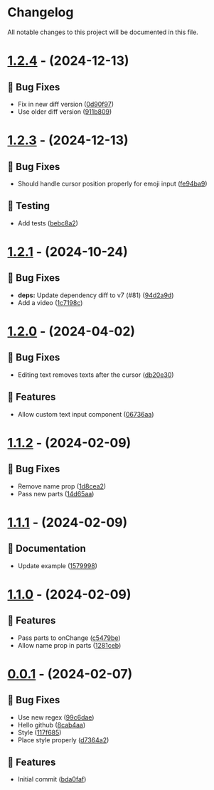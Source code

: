 # Changelog
All notable changes to this project will be documented in this file.

# [1.2.4](https://github.com/imranbarbhuiya/react-native-headless-mention/compare/v1.2.3...v1.2.4) - (2024-12-13)

## 🐛 Bug Fixes

- Fix in new diff version ([0d90f97](https://github.com/imranbarbhuiya/react-native-headless-mention/commit/0d90f97481a2565345c9cbd04253b2d7aeb19cca))
- Use older diff version ([911b809](https://github.com/imranbarbhuiya/react-native-headless-mention/commit/911b809a1d9dc2c388a29de2fcf805593fb816d4))

# [1.2.3](https://github.com/imranbarbhuiya/react-native-headless-mention/compare/v1.2.2...v1.2.3) - (2024-12-13)

## 🐛 Bug Fixes

- Should handle cursor position properly for emoji input ([fe94ba9](https://github.com/imranbarbhuiya/react-native-headless-mention/commit/fe94ba93b99f68e69fa876b39701752f0559e257))

## 🧪 Testing

- Add tests ([bebc8a2](https://github.com/imranbarbhuiya/react-native-headless-mention/commit/bebc8a2a95f93a5a82410f51f841b15cd4b8a42c))

# [1.2.1](https://github.com/imranbarbhuiya/react-native-headless-mention/compare/v1.2.0...v1.2.1) - (2024-10-24)

## 🐛 Bug Fixes

- **deps:** Update dependency diff to v7 (#81) ([94d2a9d](https://github.com/imranbarbhuiya/react-native-headless-mention/commit/94d2a9d1c0bcece7ee30c5d9674811687c27386d))
- Add a video ([1c7198c](https://github.com/imranbarbhuiya/react-native-headless-mention/commit/1c7198c6499a06529903502ae960a5f313110540))

# [1.2.0](https://github.com/imranbarbhuiya/react-native-headless-mention/compare/v1.1.2...v1.2.0) - (2024-04-02)

## 🐛 Bug Fixes

- Editing text removes texts after the cursor ([db20e30](https://github.com/imranbarbhuiya/react-native-headless-mention/commit/db20e3068b15a2755253a6be3ef55fe315b57bfb))

## 🚀 Features

- Allow custom text input component ([06736aa](https://github.com/imranbarbhuiya/react-native-headless-mention/commit/06736aaa698c9f9a76e45e15fad8d09f819e00bb))

# [1.1.2](https://github.com/imranbarbhuiya/react-native-headless-mention/compare/v1.1.2...v1.1.2) - (2024-02-09)

## 🐛 Bug Fixes

- Remove name prop ([1d8cea2](https://github.com/imranbarbhuiya/react-native-headless-mention/commit/1d8cea29dd71327ae08c1f63dab00d64ce4b828f))
- Pass new parts ([14d65aa](https://github.com/imranbarbhuiya/react-native-headless-mention/commit/14d65aa68e8c0fe3e42bca9b3c110269552592c0))

# [1.1.1](https://github.com/imranbarbhuiya/react-native-headless-mention/compare/v1.1.1...v1.1.1) - (2024-02-09)

## 📝 Documentation

- Update example ([1579998](https://github.com/imranbarbhuiya/react-native-headless-mention/commit/15799982c007c3314cc7b29045568bd1482fb5dd))

# [1.1.0](https://github.com/imranbarbhuiya/react-native-headless-mention/compare/v1.1.0...v1.1.0) - (2024-02-09)

## 🚀 Features

- Pass parts to onChange ([c5479be](https://github.com/imranbarbhuiya/react-native-headless-mention/commit/c5479beae21148e474c3eba7475d56286f709e6e))
- Allow name prop in parts ([1281ceb](https://github.com/imranbarbhuiya/react-native-headless-mention/commit/1281cebd78320cc912097b575751518c60252ac7))

# [0.0.1](https://github.com/imranbarbhuiya/react-native-headless-mention/compare/v0.0.1...v0.0.1) - (2024-02-07)

## 🐛 Bug Fixes

- Use new regex ([99c6dae](https://github.com/imranbarbhuiya/react-native-headless-mention/commit/99c6dae9010be204ad4a739bceb8f3b50fc8a367))
- Hello github ([8cab4aa](https://github.com/imranbarbhuiya/react-native-headless-mention/commit/8cab4aa6a6e349f643d00bcc337a6a2bc17d6b49))
- Style ([117f685](https://github.com/imranbarbhuiya/react-native-headless-mention/commit/117f685635984f2fd216bc10ab68cb895e287945))
- Place style properly ([d7364a2](https://github.com/imranbarbhuiya/react-native-headless-mention/commit/d7364a23364a9f326dbcdee208a8da29e2e7aa6f))

## 🚀 Features

- Initial commit ([bda0faf](https://github.com/imranbarbhuiya/react-native-headless-mention/commit/bda0fafe501385750c2bd57807b41a6fac14f4c5))


